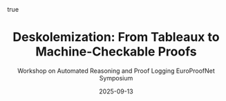 ---
title: "Deskolemization: From Tableaux to Machine-Checkable Proofs"
subtitle: Workshop on Automated Reasoning and Proof Logging EuroProofNet Symposium
author:
date: 2025-09-13
categories: [talks]
math: true
mermaid: true
attachment: epn_symposium.pdf
---